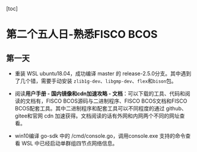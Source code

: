 [toc]

# 第二个五人日-熟悉FISCO BCOS

## 第一天

- 重装 WSL ubuntu18.04，成功编译 master 的 release-2.5.0分支。其中遇到了几个错，需要手动安装 `zlib1g-dev`、`libgmp-dev`、`flex`和`bison`包。

- 阅读**用户手册 - 国内镜像和cdn加速攻略 - 文档**：可以下载的工具、代码和阅读的文档有，FISCO BCOS源码与二进制程序、FISCO BCOS文档和FISCO BCOS配套工具。其中二进制程序和配套工具可以不同程度的通过 github、gitee和官网 cdn 加速获得。文档阅读的话有外网和内网两个不同的网址查看。
- win10编译 go-sdk 中的 /cmd/console.go，调用console.exe 支持的命令查看 WSL 中已经启动单群组四节点网络信息。